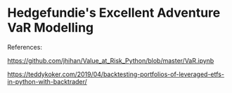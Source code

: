 # Hedgefundie's Excellent Adventure VaR Modelling

References:

https://github.com/jhihan/Value_at_Risk_Python/blob/master/VaR.ipynb

https://teddykoker.com/2019/04/backtesting-portfolios-of-leveraged-etfs-in-python-with-backtrader/

